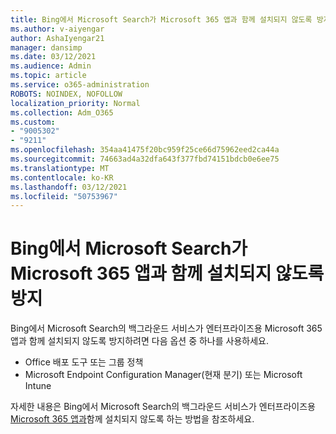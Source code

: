 ```yaml
---
title: Bing에서 Microsoft Search가 Microsoft 365 앱과 함께 설치되지 않도록 방지
ms.author: v-aiyengar
author: AshaIyengar21
manager: dansimp
ms.date: 03/12/2021
ms.audience: Admin
ms.topic: article
ms.service: o365-administration
ROBOTS: NOINDEX, NOFOLLOW
localization_priority: Normal
ms.collection: Adm_O365
ms.custom:
- "9005302"
- "9211"
ms.openlocfilehash: 354aa41475f20bc959f25ce66d75962eed2ca44a
ms.sourcegitcommit: 74663ad4a32dfa643f377fbd74151bdcb0e6ee75
ms.translationtype: MT
ms.contentlocale: ko-KR
ms.lasthandoff: 03/12/2021
ms.locfileid: "50753967"
---
```

# <a name="prevent-microsoft-search-in-bing-from-installing-with-microsoft-365-apps"></a>Bing에서 Microsoft Search가 Microsoft 365 앱과 함께 설치되지 않도록 방지

Bing에서 Microsoft Search의 백그라운드 서비스가 엔터프라이즈용 Microsoft 365 앱과 함께 설치되지 않도록 방지하려면 다음 옵션 중 하나를 사용하세요.

- Office 배포 도구 또는 그룹 정책
- Microsoft Endpoint Configuration Manager(현재 분기) 또는 Microsoft Intune

자세한 내용은 Bing에서 Microsoft Search의 백그라운드 서비스가 엔터프라이즈용 [Microsoft 365 앱과](https://go.microsoft.com/fwlink/?linkid=2151946)함께 설치되지 않도록 하는 방법을 참조하세요.
